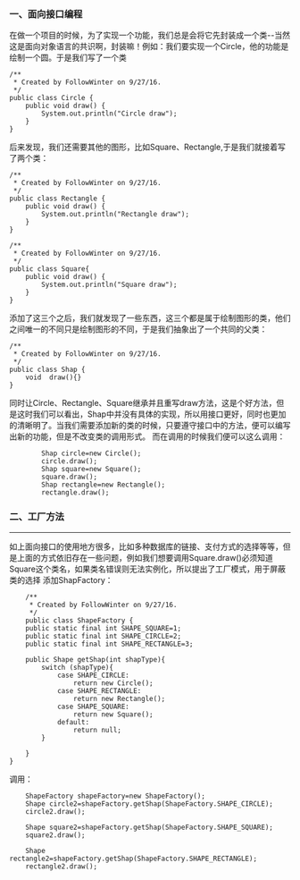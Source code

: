 ### 一、面向接口编程
在做一个项目的时候，为了实现一个功能，我们总是会将它先封装成一个类--当然这是面向对象语言的共识啊，封装嘛！例如：我们要实现一个Circle，他的功能是绘制一个圆。于是我们写了一个类
```
/**
 * Created by FollowWinter on 9/27/16.
 */
public class Circle {
    public void draw() {
        System.out.println("Circle draw");
    }
}
```
后来发现，我们还需要其他的图形，比如Square、Rectangle,于是我们就接着写了两个类：
```
/**
 * Created by FollowWinter on 9/27/16.
 */
public class Rectangle {
    public void draw() {
        System.out.println("Rectangle draw");
    }
}

/**
 * Created by FollowWinter on 9/27/16.
 */
public class Square{
    public void draw() {
        System.out.println("Square draw");
    }
}

```
添加了这三个之后，我们就发现了一些东西，这三个都是属于绘制图形的类，他们之间唯一的不同只是绘制图形的不同，于是我们抽象出了一个共同的父类：
```
/**
 * Created by FollowWinter on 9/27/16.
 */
public class Shap {
    void  draw(){}
}
```
同时让Circle、Rectangle、Square继承并且重写draw方法，这是个好方法，但是这时我们可以看出，Shap中并没有具体的实现，所以用接口更好，同时也更加的清晰明了。当我们需要添加新的类的时候，只要遵守接口中的方法，便可以编写出新的功能，但是不改变类的调用形式。
而在调用的时候我们便可以这么调用：
```
        Shap circle=new Circle();
        circle.draw();
        Shap square=new Square();
        square.draw();
        Shap rectangle=new Rectangle();
        rectangle.draw();
```

### 二、工厂方法
---
如上面向接口的使用地方很多，比如多种数据库的链接、支付方式的选择等等，但是上面的方式依旧存在一些问题，例如我们想要调用Square.draw()必须知道Square这个类名，如果类名错误则无法实例化，所以提出了工厂模式，用于屏蔽类的选择
添加ShapFactory：

```
    /**
     * Created by FollowWinter on 9/27/16.
     */
    public class ShapeFactory {
    public static final int SHAPE_SQUARE=1;
    public static final int SHAPE_CIRCLE=2;
    public static final int SHAPE_RECTANGLE=3;

    public Shape getShap(int shapType){
        switch (shapType){
            case SHAPE_CIRCLE:
                return new Circle();
            case SHAPE_RECTANGLE:
                return new Rectangle();
            case SHAPE_SQUARE:
                return new Square();
            default:
                return null;
        }

    }
}
```
调用：


        ShapeFactory shapeFactory=new ShapeFactory();
        Shape circle2=shapeFactory.getShap(ShapeFactory.SHAPE_CIRCLE);
        circle2.draw();

        Shape square2=shapeFactory.getShap(ShapeFactory.SHAPE_SQUARE);
        square2.draw();

        Shape rectangle2=shapeFactory.getShap(ShapeFactory.SHAPE_RECTANGLE);
        rectangle2.draw();